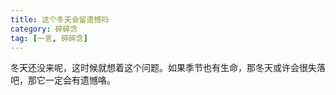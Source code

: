 ```yaml
---
title: 这个冬天会留遗憾吗
category: 碎碎念
tag: [一言, 碎碎念]
---
```


冬天还没来呢，这时候就想着这个问题。如果季节也有生命，那冬天或许会很失落吧，那它一定会有遗憾咯。